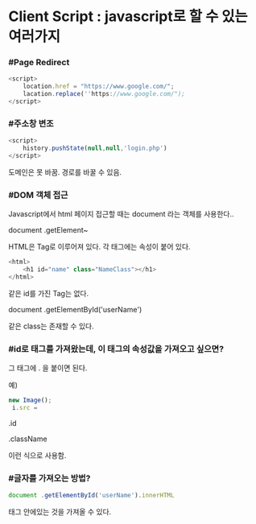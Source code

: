 # Client Script : javascript로 할 수 있는 여러가지

### #Page Redirect

```javascript
<script>
	location.href = "https://www.google.com/";
	lacation.replace(''https://www.google.com/");
</script>
```



### #주소창 변조

```javascript
<script>
	history.pushState(null,null,'login.php')
</script>
```

도메인은 못 바꿈. 경로를 바꿀 수 있음.



### #DOM 객체 접근

Javascript에서 html 페이지 접근할 때는 document 라는 객체를 사용한다..



document .getElement\~



HTML은 Tag로 이루어져 있다. 각 태그에는 속성이 붙어 있다.

```javascript
<html>
	<h1 id="name" class="NameClass"></h1>
</html>
```



같은 id를 가진 Tag는 없다.&#x20;

&#x20;   document .getElementById('userName')

같은 class는 존재할 수 있다.



### #id로 태그를 가져왔는데, 이 태그의 속성값을 가져오고 싶으면?&#x20;

그 태그에 . 을 붙이면 된다.

예)

```javascript
new Image();
 i.src =
```

.id&#x20;

.className&#x20;

이런 식으로 사용함.



### #글자를 가져오는 방법?

```javascript
document .getElementById('userName').innerHTML
```

태그 안에있는 것을 가져올 수 있다.





